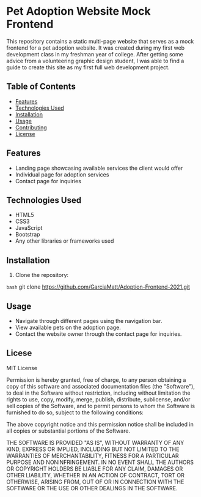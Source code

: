 # Pet Adoption Website Mock Frontend

This repository contains a static multi-page website that serves as a mock frontend for a pet adoption website. It was created during my first web development class in my freshman year of college. After getting some advice from a volunteering graphic design student, I was able to find a guide to create this site as my first full web development project.

## Table of Contents

- [Features](#features)
- [Technologies Used](#technologies-used)
- [Installation](#installation)
- [Usage](#usage)
- [Contributing](#contributing)
- [License](#license)

## Features

- Landing page showcasing available services the client would offer
- Individual page for adoption services
- Contact page for inquiries

## Technologies Used

- HTML5
- CSS3
- JavaScript
- Bootstrap
- Any other libraries or frameworks used

## Installation

1. Clone the repository:

```bash```
git clone https://github.com/GarciaMatt/Adoption-Frontend-2021.git

## Usage
- Navigate through different pages using the navigation bar.
- View available pets on the adoption page.
- Contact the website owner through the contact page for inquiries.
  
## Licese
MIT License

Permission is hereby granted, free of charge, to any person obtaining a copy of this software and associated documentation files (the "Software"), to deal in the Software without restriction, including without limitation the rights to use, copy, modify, merge, publish, distribute, sublicense, and/or sell copies of the Software, and to permit persons to whom the Software is furnished to do so, subject to the following conditions:

The above copyright notice and this permission notice shall be included in all copies or substantial portions of the Software.

THE SOFTWARE IS PROVIDED "AS IS", WITHOUT WARRANTY OF ANY KIND, EXPRESS OR IMPLIED, INCLUDING BUT NOT LIMITED TO THE WARRANTIES OF MERCHANTABILITY, FITNESS FOR A PARTICULAR PURPOSE AND NONINFRINGEMENT. IN NO EVENT SHALL THE AUTHORS OR COPYRIGHT HOLDERS BE LIABLE FOR ANY CLAIM, DAMAGES OR OTHER LIABILITY, WHETHER IN AN ACTION OF CONTRACT, TORT OR OTHERWISE, ARISING FROM, OUT OF OR IN CONNECTION WITH THE SOFTWARE OR THE USE OR OTHER DEALINGS IN THE SOFTWARE.
